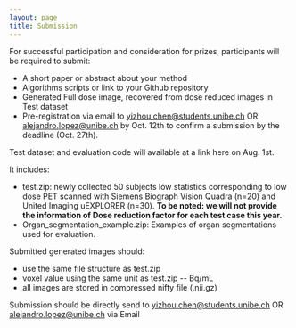 ```yaml
---
layout: page
title: Submission
---
```


For successful participation and consideration for prizes, participants will be required to submit:  
- A short paper or abstract about your method
- Algorithms scripts or link to your Github repository  
- Generated Full dose image, recovered from dose reduced images in Test dataset
- Pre-registration via email to [yizhou.chen@students.unibe.ch](mailto:yizhou.chen@students.unibe.ch) OR [alejandro.lopez@unibe.ch](mailto:alejandro.lopez@unibe.ch) by Oct. 12th to confirm a submission by the deadline (Oct. 27th). 
    
Test dataset and evaluation code will available at a link here on Aug. 1st.

It includes:
- test.zip: newly collected 50 subjects low statistics corresponding to low dose PET scanned with Siemens Biograph Vision Quadra (n=20) and United Imaging uEXPLORER (n=30). **To be noted: we will not provide the information of Dose reduction factor for each test case this year.**
- Organ\_segmentation\_example.zip: Examples of organ segmentations used for evaluation.

Submitted generated images should:

- use the same file structure as test.zip
- voxel value using the same unit as test.zip -- Bq/mL
- all images are stored in compressed nifty file (.nii.gz)

Submission should be directly send to [yizhou.chen@students.unibe.ch](mailto:yizhou.chen@students.unibe.ch) OR [alejandro.lopez@unibe.ch](mailto:alejandro.lopez@unibe.ch) via Email
